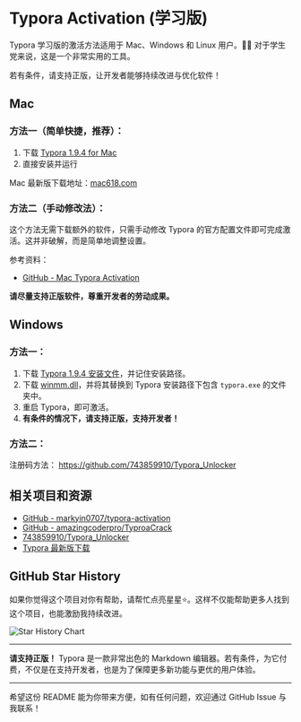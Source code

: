 # Typora Activation (学习版)
Typora 学习版的激活方法适用于 Mac、Windows 和 Linux 用户。👩‍🎓 对于学生党来说，这是一个非常实用的工具。

若有条件，请支持正版，让开发者能够持续改进与优化软件！

## Mac

### 方法一（简单快捷，推荐）：
1. 下载 [Typora 1.9.4 for Mac](mac/Typora1.9.4_Mac.dmg)
2. 直接安装并运行

Mac 最新版下载地址：[mac618.com](https://www.mac618.com/481.html#J_DLIPPCont)

### 方法二（手动修改法）：
这个方法无需下载额外的软件，只需手动修改 Typora 的官方配置文件即可完成激活。这并非破解，而是简单地调整设置。

参考资料：
- [GitHub - Mac Typora Activation](https://github.com/zhuolhc/Mac-typora-activation)

**请尽量支持正版软件，尊重开发者的劳动成果。**

## Windows

### 方法一：
1. 下载 [Typora 1.9.4 安装文件](win64/typora-setup-x64-1.9.4.exe)，并记住安装路径。
2. 下载 [winmm.dll](win64/winmm.dll)，并将其替换到 Typora 安装路径下包含 `typora.exe` 的文件夹中。
3. 重启 Typora，即可激活。
4. **有条件的情况下，请支持正版，支持开发者！**

### 方法二：

注册码方法：
https://github.com/743859910/Typora_Unlocker

## 相关项目和资源

- [GitHub - markyin0707/typora-activation](https://github.com/markyin0707/typora-activation)
- [GitHub - amazingcoderpro/TyproaCrack](https://github.com/amazingcoderpro/TyproaCrack)
- [743859910/Typora_Unlocker](https://github.com/743859910/Typora_Unlocker)
- [Typora 最新版下载](https://www.mac618.com/481.html#J_DLIPPCont)

## GitHub Star History

如果你觉得这个项目对你有帮助，请帮忙点亮星星⭐️。这样不仅能帮助更多人找到这个项目，也能激励我持续改进。

![Star History Chart](https://api.star-history.com/svg?repos=fadelover/typora-activation&type=Date)

---

**请支持正版！**
Typora 是一款非常出色的 Markdown 编辑器。若有条件，为它付费，不仅是在支持开发者，也是为了保障更多新功能与更优的用户体验。

---

希望这份 README 能为你带来方便，如有任何问题，欢迎通过 GitHub Issue 与我联系！